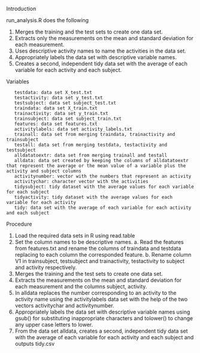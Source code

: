 Introduction

run_analysis.R does the following

1. Merges the training and the test sets to create one data set.
2. Extracts only the measurements on the mean and standard deviation for each measurement.
3. Uses descriptive activity names to name the activities in the data set.
4. Appropriately labels the data set with descriptive variable names.
5. Creates a second, independent tidy data set with the average of each variable for each activity and each subject.

Variables

       testdata: data set X_test.txt
       testactivity: data set y_test.txt
       testsubject: data set subject_test.txt
       traindata: data set X_train.txt
       trainactivity: data set y_train.txt
       trainsubject: data set subject_train.txt
       features: data set features.txt
       activitylabels: data set activity_labels.txt
       trainall: data set from merging traindata, trainactivity and trainsubject
       testall: data set from merging testdata, testactivity and testsubject
       alldatatoextr: data set from merging trainall and testall
       alldata: data set created by keeping the columns of alldatatoextr that represent the average or the mean value of a variable plus the activity and subject columns
       activitynumber: vector with the numbers that represent an activity
       activitychar: character vector with the activities
       tidysubject: tidy dataset with the average values for each variable for each subject
       tidyactivity: tidy dataset with the average values for each variable for each activity
       tidy: data set with the average of each variable for each activity and each subject
Procedure
1. Load the required data sets in R using read.table
2. Set the column names to be descriptive names.
   a. Read the features from features.txt and rename the columns of traindata and
      testdata replacing to each column the corresponded feature.
   b. Rename column V1 in trainsubject, testsubject and trainactivity, testactivity to subject and activity respectively.
3. Merges the training and the test sets to create one data set.
4. Extracts the measurements on the mean and standard deviation for each
   measurement and the columns subject, activity.
5. In alldata replaces the number corresponding to an activity to the activity name
   using the activitylabels data set with the help of the two vectors activitychar
   and activitynumber.
6. Appropriately labels the data set with descriptive variable names using gsub() 
   for substituting inappropriate characters and tolower() to change any upper case
   letters to lower.
7. From the data set alldata, creates a second, independent tidy data set with the
   average of each variable for each activity and each subject and outputs tidy.csv 
